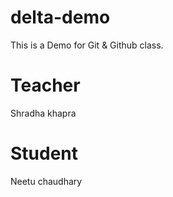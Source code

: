 # delta-demo
This is a Demo for Git &amp; Github class.

# Teacher 
Shradha khapra

# Student 
Neetu chaudhary

